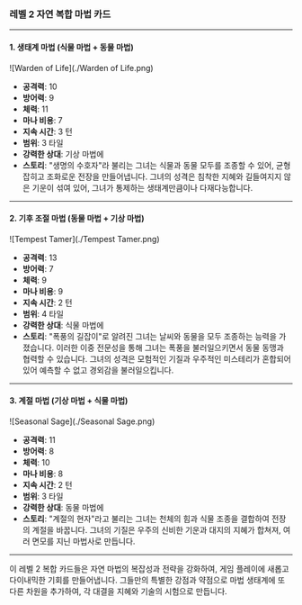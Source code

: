 ### 레벨 2 자연 복합 마법 카드

---

#### 1. 생태계 마법 (식물 마법 + 동물 마법)

 ![Warden of Life](./Warden of Life.png)

- **공격력**: 10
- **방어력**: 9
- **체력**: 11
- **마나 비용**: 7
- **지속 시간**: 3 턴
- **범위**: 3 타일
- **강력한 상대**: 기상 마법에
- **스토리**: "생명의 수호자"라 불리는 그녀는 식물과 동물 모두를 조종할 수 있어, 균형 잡히고 조화로운 전장을 만들어냅니다. 그녀의 성격은 침착한 지혜와 길들여지지 않은 기운이 섞여 있어, 그녀가 통제하는 생태계만큼이나 다재다능합니다.

---

#### 2. 기후 조절 마법 (동물 마법 + 기상 마법)

 ![Tempest Tamer](./Tempest Tamer.png)

- **공격력**: 13
- **방어력**: 7
- **체력**: 9
- **마나 비용**: 9
- **지속 시간**: 2 턴
- **범위**: 4 타일
- **강력한 상대**: 식물 마법에
- **스토리**: "폭풍의 길잡이"로 알려진 그녀는 날씨와 동물을 모두 조종하는 능력을 가졌습니다. 이러한 이중 전문성을 통해 그녀는 폭풍을 불러일으키면서 동물 동맹과 협력할 수 있습니다. 그녀의 성격은 모험적인 기질과 우주적인 미스테리가 혼합되어 있어 예측할 수 없고 경외감을 불러일으킵니다.

---

#### 3. 계절 마법 (기상 마법 + 식물 마법)

 ![Seasonal Sage](./Seasonal Sage.png)

- **공격력**: 11
- **방어력**: 8
- **체력**: 10
- **마나 비용**: 8
- **지속 시간**: 2 턴
- **범위**: 3 타일
- **강력한 상대**: 동물 마법에
- **스토리**: "계절의 현자"라고 불리는 그녀는 천체의 힘과 식물 조종을 결합하여 전장의 계절을 바꿉니다. 그녀의 기질은 우주의 신비한 기운과 대지의 지혜가 합쳐져, 여러 면모를 지닌 마법사로 만듭니다.

---

이 레벨 2 복합 카드들은 자연 마법의 복잡성과 전략을 강화하여, 게임 플레이에 새롭고 다이내믹한 기회를 만들어냅니다. 그들만의 특별한 강점과 약점으로 마법 생태계에 또 다른 차원을 추가하여, 각 대결을 지혜와 기술의 시험으로 만듭니다.